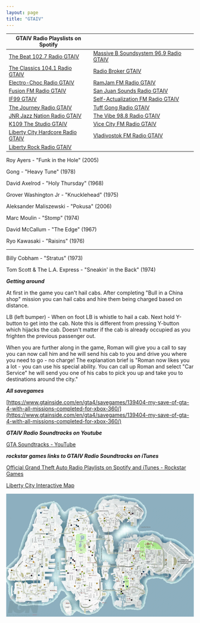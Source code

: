```yaml
---
layout: page
title: "GTAIV"
---
```


| GTAIV Radio Playslists on Spotify |  |
|---|---|
| [The Beat 102.7 Radio GTAIV](https://open.spotify.com/playlist/1NpeX7SdfLdPmQSrO1baKJ) | [Massive B Soundsystem 96.9 Radio GTAIV](https://open.spotify.com/playlist/0s26q54k4iBpCjPrl4Dp5C) |
| [The Classics 104.1 Radio GTAIV](https://open.spotify.com/playlist/2FaorU2d9x75IHcDI0a5GF) | [Radio Broker GTAIV](https://open.spotify.com/playlist/0E8j9Bx0biVKLh9vdSXvYM) |
| [Electro-Choc Radio GTAIV](https://open.spotify.com/playlist/5bX3iDnZUbuISHicKjdkxO) | [RamJam FM Radio GTAIV](https://open.spotify.com/playlist/2CwnWq3cVtYpOmi9lVUiQH) |
| [Fusion FM Radio GTAIV](https://open.spotify.com/playlist/6X9LVacOdhPhNnPz695IQq) | [San Juan Sounds Radio GTAIV](https://open.spotify.com/playlist/1llfqQ0cKK2ybwgSVuAS4h) |
| [IF99 GTAIV](https://open.spotify.com/playlist/3Q77Xwal91t4Tf322PNSFu) | [Self-Actualization FM Radio GTAIV](https://open.spotify.com/playlist/3wdn0MMGJz99in7mXkdh8G) |
| [The Journey Radio GTAIV](https://open.spotify.com/playlist/00yNAfYcug6WWphfNL9UyE) | [Tuff Gong Radio GTAIV](https://open.spotify.com/playlist/0cIUxOwBxLRIHOB3jO1Otb) |
| [JNR Jazz Nation Radio GTAIV](https://open.spotify.com/playlist/2aPWcJXrXqG5mMxPFjZqpZ) | [The Vibe 98.8 Radio GTAIV](https://open.spotify.com/playlist/4Fg9S20VVaVjOM1iTuqoEh) |
| [K109 The Studio GTAIV](https://open.spotify.com/playlist/479scD9v0SUVK2EpyXpVYF) | [Vice City FM Radio GTAIV](https://open.spotify.com/playlist/5BLnAx7QmU6UKmTLmQLJx4) |
| [Liberty City Hardcore Radio GTAIV](https://open.spotify.com/playlist/7j5tAMUPNuhRFDcP1iClui) | [Vladivostok FM Radio GTAIV](https://open.spotify.com/playlist/0qXgySHbOxwHlvqX48cfuv) |
| [Liberty Rock Radio GTAIV](https://open.spotify.com/playlist/7fPsKKi3wguO9qD6LzCdjC) |  |


Roy Ayers - "Funk in the Hole" (2005) 

Gong - "Heavy Tune" (1978) 

David Axelrod - "Holy Thursday" (1968) 

Grover Washington Jr - "Knucklehead" (1975) 

Aleksander Maliszewski - "Pokusa" (2006)

Marc Moulin - "Stomp" (1974) 

David McCallum - "The Edge" (1967) 

Ryo Kawasaki - "Raisins" (1976) 

-------------------------------------------

Billy Cobham - "Stratus" (1973) 

Tom Scott & The L.A. Express - "Sneakin' in the Back" (1974) 


***Getting around***


At first in the game you can't hail cabs.  After completing "Bull in a China shop" mission you can hail cabs and hire them being charged based on distance.

LB (left bumper) - When on foot LB is whistle to hail a cab.  Next hold Y-button to get into the cab. Note this is different from pressing Y-button which hijacks the cab.  Doesn't matter if the cab is already occupied as you frighten the previous passenger out.

When you are further along in the game, Roman will give you a call to say you can now call him and he will send his cab to you and drive you where you need to go - no charge!   The explanation brief is "Roman now likes you a lot - you can use his special ability. You can call up Roman and select "Car Service" he will send you one of his cabs to pick you up and take you to destinations around the city."

***All savegames***

[https://www.gtainside.com/en/gta4/savegames/139404-my-save-of-gta-4-with-all-missions-completed-for-xbox-360/](https://www.gtainside.com/en/gta4/savegames/139404-my-save-of-gta-4-with-all-missions-completed-for-xbox-360/)

***GTAIV Radio Soundtracks on Youtube***

[GTA Soundtracks - YouTube](https://www.youtube.com/c/GTASoundtracks)

***rockstar games links to GTAIV Radio Soundtracks on iTunes***

[Official Grand Theft Auto Radio Playlists on Spotify and iTunes - Rockstar Games](https://www.rockstargames.com/newswire/article/k49a58878o99ak/official-grand-theft-auto-radio-playlists-on-spotify-and-itunes.html)


[Liberty City Interactive Map](https://mapgenie.io/grand-theft-auto-4/maps/liberty-city)


![LIberty City Map with street names](/assets/Liberty_City_Road_Map_12.webp)
